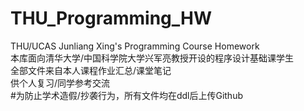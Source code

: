 # THU_Programming_HW
THU/UCAS Junliang Xing's Programming Course Homework  
本库面向清华大学/中国科学院大学兴军亮教授开设的程序设计基础课学生  
全部文件来自本人课程作业汇总/课堂笔记  
供个人复习/同学参考交流  
#为防止学术造假/抄袭行为，所有文件均在ddl后上传Github
